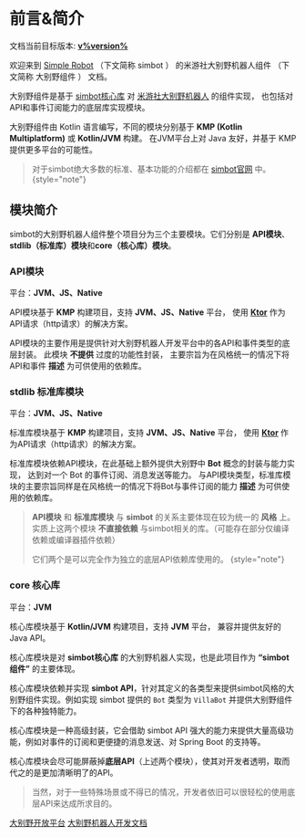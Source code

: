 # 前言&简介

<tldr>
    <p>文档当前目标版本: <a href="https://github.com/simple-robot/simbot-component-miyoushe-villa/releases/v%version%"><b>v%version%</b></a></p>
</tldr>

欢迎来到 [<tooltip term="Simple Robot">Simple Robot</tooltip>](https://github.com/simple-robot/simpler-robot)
（下文简称 <tooltip term="simbot">simbot</tooltip> ）
的米游社大别野机器人组件 （下文简称 <tooltip term="大别野组件">大别野组件</tooltip> ） 文档。

大别野组件是基于 [simbot核心库](https://github.com/simple-robot/simpler-robot)
对 [米游社大别野机器人](https://open.miyoushe.com) 的组件实现，
也包括对API和事件订阅能力的底层库实现模块。

大别野组件由 Kotlin 语言编写，不同的模块分别基于 **KMP (Kotlin Multiplatform)** 或 **Kotlin/JVM** 构建。
在JVM平台上对 Java 友好，并基于 KMP 提供更多平台的可能性。

> 对于simbot绝大多数的标准、基本功能的介绍都在 [simbot官网](https://simbot.forte.love/) 中。
> {style="note"}

## 模块简介

simbot的大别野机器人组件整个项目分为三个主要模块。它们分别是 **API模块**、**stdlib（标准库）模块**和**core（核心库）模块**。

### API模块

<tldr>
    <p>平台：<b>JVM、JS、Native</b></p>
    <p>
    API模块基于 <b>KMP</b> 构建项目，支持 <b>JVM、JS、Native</b> 平台，
    使用 <a href="https://ktor.io/"><b>Ktor</b></a> 作为API请求（http请求）的解决方案。
    </p>
</tldr>

API模块的主要作用是提供针对大别野机器人开发平台中的各API和事件类型的底层封装。
此模块 **不提供** 过度的功能性封装，
主要宗旨为在风格统一的情况下将API和事件 **描述** 为可供使用的依赖库。

### stdlib 标准库模块

<tldr>
    <p>平台：<b>JVM、JS、Native</b></p>
    <p>
    标准库模块基于 <b>KMP</b> 构建项目，支持 <b>JVM、JS、Native</b> 平台，
    使用 <a href="https://ktor.io/"><b>Ktor</b></a> 作为API请求（http请求）的解决方案。
    </p>
</tldr>

标准库模块依赖API模块，在此基础上额外提供大别野中 **Bot** 概念的封装与能力实现，
达到对一个 Bot 的事件订阅、消息发送等能力。
与API模块类型，标准库模块的主要宗旨同样是在风格统一的情况下将Bot与事件订阅的能力 **描述** 为可供使用的依赖库。

> **API模块** 和 **标准库模块** 与 **simbot** 的关系主要体现在较为统一的 **风格** 上。
> 实质上这两个模块 **不直接依赖** 与simbot相关的库。（可能存在部分仅编译依赖或编译器插件依赖）
> 
> 它们两个是可以完全作为独立的底层API依赖库使用的。
{style="note"}


### core 核心库

<tldr>
    <p>平台：<b>JVM</b></p>
    <p>
    核心库模块基于 <b>Kotlin/JVM</b> 构建项目，支持 <b>JVM</b> 平台，
    兼容并提供友好的Java API。
    </p>
</tldr>


核心库模块是对 **simbot核心库** 的大别野机器人实现，也是此项目作为 **“simbot组件”** 的主要体现。

核心库模块依赖并实现 **simbot API**，针对其定义的各类型来提供simbot风格的大别野组件实现。例如实现 simbot 提供的 `Bot`
类型为 `VillaBot` 并提供大别野组件下的各种独特能力。

核心库模块是一种高级封装，它会借助 simbot API 强大的能力来提供大量高级功能，例如对事件的订阅和更便捷的消息发送、对 Spring
Boot 的支持等。

核心库模块会尽可能屏蔽掉**底层API**（上述两个模块），使其对开发者透明，取而代之的是更加清晰明了的API。

> 当然，对于一些特殊场景或不得已的情况，开发者依旧可以很轻松的使用底层API来达成所求目的。

<seealso>
    <category ref="related">
        <a href="https://open.miyoushe.com/">大别野开放平台</a>
        <a href="https://webstatic.mihoyo.com/vila/bot/doc/">大别野机器人开发文档</a>
    </category>
</seealso>
